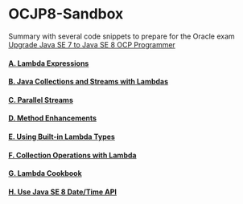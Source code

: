 # OCJP8-Sandbox
Summary with several code snippets to prepare for the Oracle exam <a href="https://education.oracle.com/product/pexam_1Z0-810">Upgrade Java SE 7 to Java SE 8 OCP Programmer</a>

#### [A. Lambda Expressions](A.md)
#### [B. Java Collections and Streams with Lambdas](B.md)	
#### [C. Parallel Streams](C.md)	
#### [D. Method Enhancements](D.md)
#### [E. Using Built-in Lambda Types](E.md)	
#### [F. Collection Operations with Lambda](F.md)	
#### [G. Lambda Cookbook](G.md)
#### [H. Use Java SE 8 Date/Time API](H.md)	
